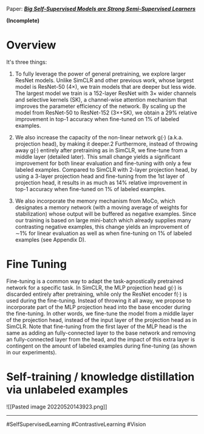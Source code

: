 Paper: [***Big Self-Supervised Models are Strong Semi-Supervised Learners***](https://arxiv.org/pdf/2006.10029.pdf)

**(Incomplete)**

# Overview
It's three things:
1.  To fully leverage the power of general pretraining, we explore larger ResNet models. Unlike SimCLR and other previous work, whose largest model is ResNet-50 (4×), we train models that are deeper but less wide. The largest model we train is a 152-layer ResNet with 3× wider channels and selective kernels (SK), a channel-wise attention mechanism that improves the parameter efficiency of the network. By scaling up the model from ResNet-50 to ResNet-152 (3×+SK), we obtain a 29% relative improvement in top-1 accuracy when fine-tuned on 1% of labeled examples.

2. We also increase the capacity of the non-linear network g(·) (a.k.a. projection head), by making it deeper.2 Furthermore, instead of throwing away g(·) entirely after pretraining as in SimCLR, we fine-tune from a middle layer (detailed later). This small change yields a significant improvement for both linear evaluation and fine-tuning with only a few labeled examples. Compared to SimCLR with 2-layer projection head, by using a 3-layer projection head and fine-tuning from the 1st layer of projection head, it results in as much as 14% relative improvement in top-1 accuracy when fine-tuned on 1% of labeled examples.

3. We also incorporate the memory mechanism from MoCo, which designates a memory network (with a moving average of weights for stabilization) whose output will be buffered as negative examples. Since our training is based on large mini-batch which already supplies many contrasting negative examples, this change yields an improvement of ∼1% for linear evaluation as well as when fine-tuning on 1% of labeled examples (see Appendix D).


# Fine Tuning
Fine-tuning is a common way to adapt the task-agnostically pretrained network for a specific task. In SimCLR, the MLP projection head g(·) is discarded entirely after pretraining, while only the ResNet encoder f(·) is used during the fine-tuning. Instead of throwing it all away, we propose to incorporate part of the MLP projection head into the base encoder during the fine-tuning. In other words, we fine-tune the model from a middle layer of the projection head, instead of the input layer of the projection head as in SimCLR. Note that fine-tuning from the first layer of the MLP head is the same as adding an fully-connected layer to the base network and removing an fully-connected layer from the head, and the impact of this extra layer is contingent on the amount of labeled examples during fine-tuning (as shown in our experiments).


# Self-training / knowledge distillation via unlabeled examples
![[Pasted image 20220520143923.png]]

___
#SelfSupervisedLearning #ContrastiveLearning #Vision 